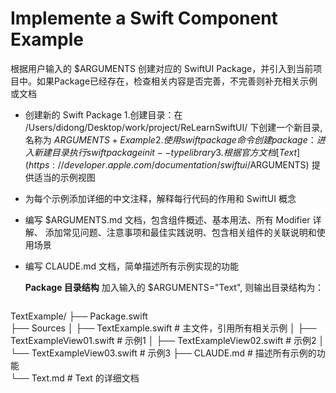#  Implemente a Swift Component Example


根据用户输入的 $ARGUMENTS 创建对应的 SwiftUI Package，并引入到当前项目中。如果Package已经存在，检查相关内容是否完善，不完善则补充相关示例或文档

- 创建新的 Swift Package
  1.创建目录：在 /Users/didong/Desktop/work/project/ReLearnSwiftUI/ 下创建一个新目录, 名称为 $ARGUMENTS + Example
  2.使用 swift package 命令创建package：进入新建目录执行 swift package init --type library
  3.根据官方文档 [Text](https://developer.apple.com/documentation/swiftui/$ARGUMENTS) 提供适当的示例视图
- 为每个示例添加详细的中文注释，解释每行代码的作用和 SwiftUI 概念
- 编写 $ARGUMENTS.md 文档，包含组件概述、基本用法、所有 Modifier 详解、 添加常见问题、注意事项和最佳实践说明、包含相关组件的关联说明和使用场景
- 编写 CLAUDE.md 文档，简单描述所有示例实现的功能
  
  **Package 目录结构**
  加入输入的 $ARGUMENTS="Text", 则输出目录结构为：
  
  ```swift
TextExample/
├── Package.swift               
├── Sources
│   ├── TextExample.swift        # 主文件，引用所有相关示例
│   ├── TextExampleView01.swift  # 示例1
│   ├── TextExampleView02.swift  # 示例2
│   └── TextExampleView03.swift  # 示例3
├── CLAUDE.md                    # 描述所有示例的功能              
└── Text.md                      # Text 的详细文档
  ```
